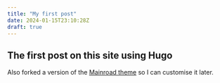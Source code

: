 ```yaml
---
title: "My first post"
date: 2024-01-15T23:10:28Z
draft: true
---
```


## The first post on this site using Hugo
Also forked a version of the [Mainroad theme](https://www.andrewhoog.com/post/git-submodule-for-hugo-themes/) so I can customise it later. 


